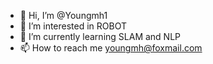 - 👋 Hi, I’m @Youngmh1
- 👀 I’m interested in ROBOT
- 🌱 I’m currently learning SLAM and NLP
- 📫 How to reach me youngmh@foxmail.com

<!---
Youngmh1/Youngmh1 is a ✨ special ✨ repository because its `README.md` (this file) appears on your GitHub profile.
You can click the Preview link to take a look at your changes.
--->

